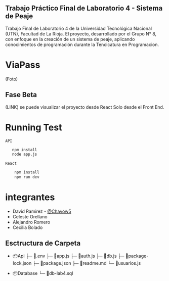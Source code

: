 ## Trabajo Práctico Final de Laboratorio 4 - Sistema de Peaje 
Trabajo Final de Laboratorio 4 de la Universidad Tecnológica Nacional (UTN), Facultad de La Rioja.
El proyecto, desarrollado por el Grupo N° 8, con enfoque en la creación de un sistema de peaje, aplicando conocimientos de programación durante la Tencicatura en Programacion. 

# ViaPass
(Foto)

## Fase Beta
 (LINK) se puede visualizar el proyecto desde React
 Solo desde el Front End.

# Running Test  
 `API`
 ```bash
    npm install
    node app.js
```

 `React`
```bash
    npm install
    npm run dev
```

# integrantes 
* David Ramirez - [@Chavow5](https://www.github.com/chavow5)
* Celeste Orellano
* Alejandro Romero
* Cecilia Bolado

## Esctructura de Carpeta
* 📦Api
    ├─ 📜.env
    ├─ 📜app.js
    ├─ 📜auth.js
    ├─ 📜db.js
    ├─ 📜package-lock.json
    ├─ 📜package.json
    ├─ 📜readme.md
    └─ 📜usuarios.js

* 📦Database
    └─ 📜db-lab4.sql
